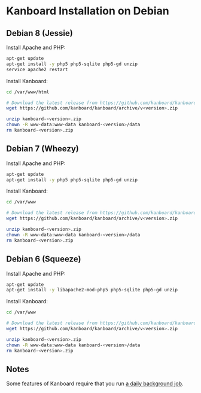 Kanboard Installation on Debian
===============================

Debian 8 (Jessie)
-----------------

Install Apache and PHP:

```bash
apt-get update
apt-get install -y php5 php5-sqlite php5-gd unzip
service apache2 restart
```

Install Kanboard:

```bash
cd /var/www/html

# Download the latest release from https://github.com/kanboard/kanboard/releases
wget https://github.com/kanboard/kanboard/archive/v<version>.zip

unzip kanboard-<version>.zip
chown -R www-data:www-data kanboard-<version>/data
rm kanboard-<version>.zip
```

Debian 7 (Wheezy)
-----------------

Install Apache and PHP:

```bash
apt-get update
apt-get install -y php5 php5-sqlite php5-gd unzip
```

Install Kanboard:

```bash
cd /var/www

# Download the latest release from https://github.com/kanboard/kanboard/releases
wget https://github.com/kanboard/kanboard/archive/v<version>.zip

unzip kanboard-<version>.zip
chown -R www-data:www-data kanboard-<version>/data
rm kanboard-<version>.zip
```

Debian 6 (Squeeze)
------------------

Install Apache and PHP:

```bash
apt-get update
apt-get install -y libapache2-mod-php5 php5-sqlite php5-gd unzip
```

Install Kanboard:

```bash
cd /var/www

# Download the latest release from https://github.com/kanboard/kanboard/releases
wget https://github.com/kanboard/kanboard/archive/v<version>.zip

unzip kanboard-<version>.zip
chown -R www-data:www-data kanboard-<version>/data
rm kanboard-<version>.zip
```

Notes
-----

Some features of Kanboard require that you run [a daily background job](cronjob.markdown).
